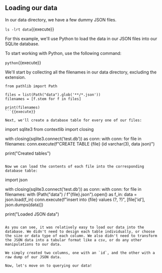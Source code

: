 ## Loading our data

In our data directory, we have a few dummy JSON files.

`ls -lrt data`{{execute}}

For this example, we'll use Python to load the data in our JSON files into our SQLite database.

To start working with Python, use the following command:

`python`{{execute}}

We'll start by collecting all the filenames in our data directory, excluding the extension.

```
from pathlib import Path

files = list(Path("data").glob('**/*.json'))
filenames = [f.stem for f in files]

print(filenames)
```{{execute}}

Next, we'll create a database table for every one of our files:

```
import sqlite3
from contextlib import closing

with closing(sqlite3.connect('test.db')) as conn:
    with conn:
        for file in filenames:
            conn.execute(f"CREATE TABLE {file} (id varchar(3), data json)")

print("Created tables")
```{{execute}}

Now we can load the contents of each file into the corresponding database table:

```
import json

with closing(sqlite3.connect('test.db')) as conn:
    with conn:
        for file in filenames:
            with (Path("data") / f"{file}.json").open() as f_in:
                data = json.load(f_in)
                conn.execute(f"insert into {file} values (?, ?)", [file['id'], json.dumps(data)])

print("Loaded JSON data")
```{{execute}}

As you can see, it was relatively easy to load our data into the database. We didn't need to design each table individually, or choose the size or data type of each column. We also didn't need to transform the JSON data into a tabular format like a csv, or do any other manipulations to our data.

We simply created two columns, one with an `id`, and the other with a raw dump of our JSON data.

Now, let's move on to querying our data!
